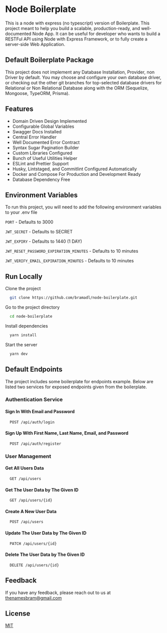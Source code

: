 # Node Boilerplate

This is a node with express (no typescript) version of Boilerplate.
This project meant to help you build a scalable, production-ready,
and well-documented Node App. It can be useful for developer who
wants to build a RESTFul API using Node with Express Framework,
or to fully create a server-side Web Application.

## Default Boilerplate Package

This project does not implement any Database Installation,
Provider, non Driver by default. You may choose and configure
your own database driver, or checking out the other git branches
for top-selected database drivers for Relational or Non Relational
Database along with the ORM (Sequelize, Mongoose, TypeORM, Prisma).

## Features

- Domain Driven Design Implemented
- Configurable Global Variables
- Swagger Docs Installed
- Central Error Handler
- Well Documented Error Contract
- Syntax Sugar Pagination Builder
- Custom Libraries Configured
- Bunch of Useful Utilities Helper
- ESLint and Prettier Support
- Husky, Lintstaged, and Commitlint Configured Automatically
- Docker and Compose For Production and Development Ready
- Database Dependency Free

## Environment Variables

To run this project, you will need to add the following environment variables to your .env file

`PORT` - Defaults to 3000

`JWT_SECRET` - Defaults to SECRET

`JWT_EXPIRY` - Defaults to 1440 (1 DAY)

`JWT_RESET_PASSWORD_EXPIRATION_MINUTES` - Defaults to 10 minutes

`JWT_VERIFY_EMAIL_EXPIRATION_MINUTES` - Defaults to 10 minutes

## Run Locally

Clone the project

```bash
  git clone https://github.com/bramadl/node-boilerplate.git
```

Go to the project directory

```bash
  cd node-boilerplate
```

Install dependencies

```bash
  yarn install
```

Start the server

```bash
  yarn dev
```

## Default Endpoints

The project includes some boilerplate for endpoints example.
Below are listed two services for exposed endpoints given
from the boilerplate.

### Authentication Service

#### Sign In With Email and Password

```http
  POST /api/auth/login
```

#### Sign Up With First Name, Last Name, Email, and Password

```http
  POST /api/auth/register
```

### User Management

#### Get All Users Data

```http
  GET /api/users
```

#### Get The User Data by The Given ID

```http
  GET /api/users/{id}
```

#### Create A New User Data

```http
  POST /api/users
```

#### Update The User Data by The Given ID

```http
  PATCH /api/users/{id}
```

#### Delete The User Data by The Given ID

```http
  DELETE /api/users/{id}
```

## Feedback

If you have any feedback, please reach out to us at thenamesbram@gmail.com

## License

[MIT](https://choosealicense.com/licenses/mit/)
